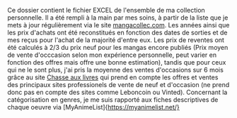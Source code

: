 Ce dossier contient le fichier EXCEL de l'ensemble de ma collection personnelle. Il a été rempli à la main par mes soins, à partir de la liste que je mets à jour régulièrement via le site [mangacollec.com](https://www.mangacollec.com/).
Les années ainsi que les prix d'achats ont été reconstitués en fonction des dates de sorties et de mes reçus pour l'achat de la majorité d'entre eux. Les prix de reventes ont été calculés à 2/3 du prix neuf pour les mangas encore publiés (Prix moyen de vente d'occcasion selon mon expérience personnelle, peut varier en fonction des offres mais offre une bonne estimation), tandis que pour ceux qui ne le sont plus, j'ai pris la moyenne des ventes d'occasions sur 6 mois grâce au site [Chasse aux livres](https://www.chasse-aux-livres.fr/) qui prend en compte les offres et ventes des principaux sites professionels de vente de neuf et d'occasion (ne prend donc pas en compte des sites comme Leboncoin ou Vinted).
Concernant la catégorisation en genres, je me suis rapporté aux fiches descriptives de chaque oeuvre via [MyAnimeList]{https://myanimelist.net/}
